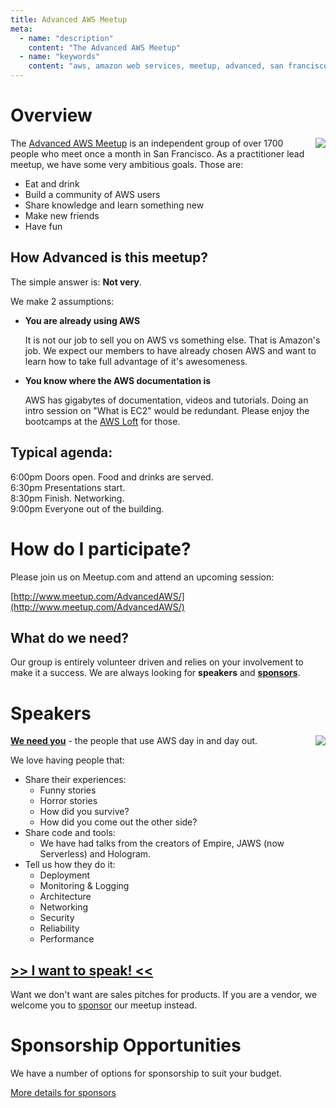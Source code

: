 ```yaml
---
title: Advanced AWS Meetup
meta:
  - name: "description"
    content: "The Advanced AWS Meetup"
  - name: "keywords"
    content: "aws, amazon web services, meetup, advanced, san francisco, bay area"
---
```


# Overview

<img src="/images/members.jpg" align="right">

The [Advanced AWS Meetup](http://www.meetup.com/AdvancedAWS/) is an independent group of over 1700 people who meet once a month in San Francisco. As a practitioner lead meetup, we have some very ambitious goals. Those are:

 -  Eat and drink
 -  Build a community of AWS users
 -  Share knowledge and learn something new
 -  Make new friends
 -  Have fun

## How Advanced is this meetup?

The simple answer is: **Not very**.

We make 2 assumptions:

 -  **You are already using AWS**

    It is not our job to sell you on AWS vs something else. That is Amazon's job. We expect our members to have already chosen AWS and want to learn how to take full advantage of it's awesomeness.

 -  **You know where the AWS documentation is**

    AWS has gigabytes of documentation, videos and tutorials. Doing an intro session on "What is EC2" would be redundant. Please enjoy the bootcamps at the [AWS Loft]((https://aws.amazon.com/start-ups/loft/sf-loft/)) for those.

## Typical agenda:

6:00pm  Doors open. Food and drinks are served.<br />
6:30pm  Presentations start.<br />
8:30pm  Finish. Networking.<br />
9:00pm  Everyone out of the building.<br />


# How do I participate?

Please join us on Meetup.com and attend an upcoming session:

[http://www.meetup.com/AdvancedAWS/](http://www.meetup.com/AdvancedAWS/)

## What do we need?

Our group is entirely volunteer driven and relies on your involvement to make it a success. We are always looking for **speakers** and [**sponsors**](/sponsor/).


# Speakers

<img src="/images/speaker-kms.jpg" align="right">

[**We need you**](http://bit.ly/aws-speak) - the people that use AWS day in and day out.

We love having people that:

 -  Share their experiences:
     -  Funny stories
     -  Horror stories
     -  How did you survive?
     -  How did you come out the other side?
 -  Share code and tools:
     -  We have had talks from the creators of Empire, JAWS (now Serverless) and Hologram.
 -  Tell us how they do it:
     - Deployment
     - Monitoring & Logging
     - Architecture
     - Networking
     - Security
     - Reliability
     - Performance

## [>> I want to speak! <<](http://bit.ly/aws-speak)

Want we don't want are sales pitches for products. If you are a vendor, we welcome you to [sponsor](/advancedaws/sponsor/) our meetup instead.

# Sponsorship Opportunities

We have a number of options for sponsorship to suit your budget.

[More details for sponsors](/sponsor/)

